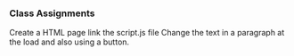 ### Class Assignments
Create a HTML page link the script.js file 
Change the text in a paragraph at the load and also using a button.
